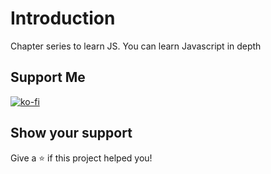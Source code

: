 # Introduction

Chapter series to learn JS. You can learn Javascript in depth

## Support Me

[![ko-fi](https://ko-fi.com/img/githubbutton_sm.svg)](https://ko-fi.com/Y8Y797KCA)

## Show your support

Give a ⭐️ if this project helped you!
